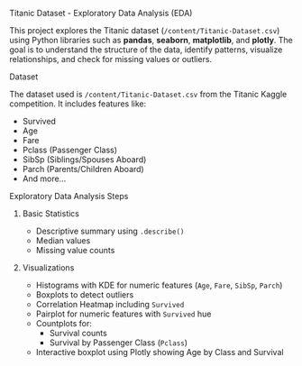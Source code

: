 Titanic Dataset - Exploratory Data Analysis (EDA)

This project explores the Titanic dataset (`/content/Titanic-Dataset.csv`) using Python libraries such as **pandas**, **seaborn**, **matplotlib**, and **plotly**. The goal is to understand the structure of the data, identify patterns, visualize relationships, and check for missing values or outliers.

 Dataset

The dataset used is `/content/Titanic-Dataset.csv` from the Titanic Kaggle competition. It includes features like:

- Survived
- Age
- Fare
- Pclass (Passenger Class)
- SibSp (Siblings/Spouses Aboard)
- Parch (Parents/Children Aboard)
- And more...

Exploratory Data Analysis Steps

1. Basic Statistics
   - Descriptive summary using `.describe()`
   - Median values
   - Missing value counts

2. Visualizations
   - Histograms with KDE for numeric features (`Age`, `Fare`, `SibSp`, `Parch`)
   - Boxplots to detect outliers
   - Correlation Heatmap including `Survived`
   - Pairplot for numeric features with `Survived` hue
   - Countplots for:
     - Survival counts
     - Survival by Passenger Class (`Pclass`)
   - Interactive boxplot using Plotly showing Age by Class and Survival
